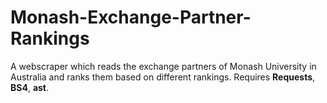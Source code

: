 # Monash-Exchange-Partner-Rankings
A webscraper which reads the exchange partners of Monash University in Australia and ranks them based on different rankings. 
Requires __Requests__, __BS4__, __ast__. 
